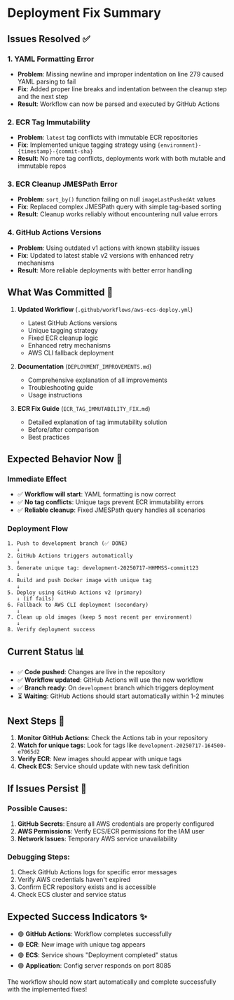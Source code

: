 # Deployment Fix Summary

## Issues Resolved ✅

### 1. **YAML Formatting Error**
- **Problem**: Missing newline and improper indentation on line 279 caused YAML parsing to fail
- **Fix**: Added proper line breaks and indentation between the cleanup step and the next step
- **Result**: Workflow can now be parsed and executed by GitHub Actions

### 2. **ECR Tag Immutability**
- **Problem**: `latest` tag conflicts with immutable ECR repositories
- **Fix**: Implemented unique tagging strategy using `{environment}-{timestamp}-{commit-sha}`
- **Result**: No more tag conflicts, deployments work with both mutable and immutable repos

### 3. **ECR Cleanup JMESPath Error**
- **Problem**: `sort_by()` function failing on null `imageLastPushedAt` values
- **Fix**: Replaced complex JMESPath query with simple tag-based sorting
- **Result**: Cleanup works reliably without encountering null value errors

### 4. **GitHub Actions Versions**
- **Problem**: Using outdated v1 actions with known stability issues
- **Fix**: Updated to latest stable v2 versions with enhanced retry mechanisms
- **Result**: More reliable deployments with better error handling

## What Was Committed 📝

1. **Updated Workflow** (`.github/workflows/aws-ecs-deploy.yml`)
   - Latest GitHub Actions versions
   - Unique tagging strategy
   - Fixed ECR cleanup logic
   - Enhanced retry mechanisms
   - AWS CLI fallback deployment

2. **Documentation** (`DEPLOYMENT_IMPROVEMENTS.md`)
   - Comprehensive explanation of all improvements
   - Troubleshooting guide
   - Usage instructions

3. **ECR Fix Guide** (`ECR_TAG_IMMUTABILITY_FIX.md`)
   - Detailed explanation of tag immutability solution
   - Before/after comparison
   - Best practices

## Expected Behavior Now 🚀

### Immediate Effect
- ✅ **Workflow will start**: YAML formatting is now correct
- ✅ **No tag conflicts**: Unique tags prevent ECR immutability errors
- ✅ **Reliable cleanup**: Fixed JMESPath query handles all scenarios

### Deployment Flow
```
1. Push to development branch (✅ DONE)
   ↓
2. GitHub Actions triggers automatically
   ↓
3. Generate unique tag: development-20250717-HHMMSS-commit123
   ↓
4. Build and push Docker image with unique tag
   ↓
5. Deploy using GitHub Actions v2 (primary)
   ↓ (if fails)
6. Fallback to AWS CLI deployment (secondary)
   ↓
7. Clean up old images (keep 5 most recent per environment)
   ↓
8. Verify deployment success
```

## Current Status 📊

- ✅ **Code pushed**: Changes are live in the repository
- ✅ **Workflow updated**: GitHub Actions will use the new workflow
- ✅ **Branch ready**: On `development` branch which triggers deployment
- ⏳ **Waiting**: GitHub Actions should start automatically within 1-2 minutes

## Next Steps 👀

1. **Monitor GitHub Actions**: Check the Actions tab in your repository
2. **Watch for unique tags**: Look for tags like `development-20250717-164500-e7065d2`
3. **Verify ECR**: New images should appear with unique tags
4. **Check ECS**: Service should update with new task definition

## If Issues Persist 🔧

### Possible Causes:
1. **GitHub Secrets**: Ensure all AWS credentials are properly configured
2. **AWS Permissions**: Verify ECS/ECR permissions for the IAM user
3. **Network Issues**: Temporary AWS service unavailability

### Debugging Steps:
1. Check GitHub Actions logs for specific error messages
2. Verify AWS credentials haven't expired
3. Confirm ECR repository exists and is accessible
4. Check ECS cluster and service status

## Expected Success Indicators ✨

- 🟢 **GitHub Actions**: Workflow completes successfully
- 🟢 **ECR**: New image with unique tag appears
- 🟢 **ECS**: Service shows "Deployment completed" status
- 🟢 **Application**: Config server responds on port 8085

The workflow should now start automatically and complete successfully with the implemented fixes!
